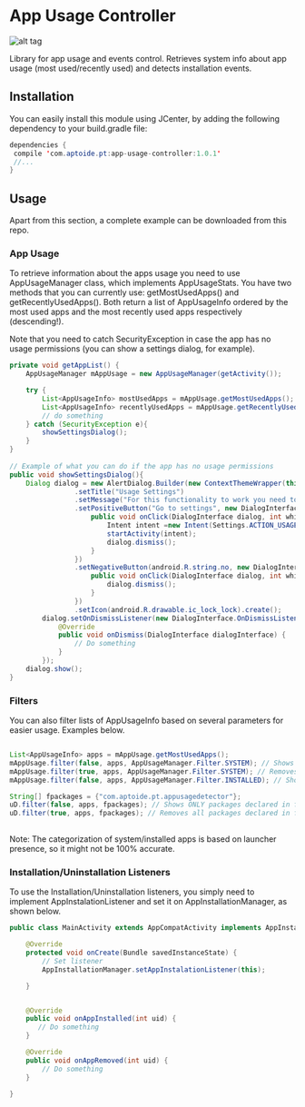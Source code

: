 # App Usage Controller
![alt tag](https://travis-ci.org/gmartinsribeiro/app-usage-controller.svg?branch=master)

Library for app usage and events control.
Retrieves system info about app usage (most used/recently used) and detects installation events.

## Installation
You can easily install this module using JCenter, by adding the following dependency to your build.gradle file:

```java
dependencies {
 compile 'com.aptoide.pt:app-usage-controller:1.0.1'
 //...
}
```
## Usage
Apart from this section, a complete example can be downloaded from this repo.

### App Usage
To retrieve information about the apps usage you need to use AppUsageManager class, which implements AppUsageStats.
You have two methods that you can currently use: getMostUsedApps() and getRecentlyUsedApps(). Both return a list of AppUsageInfo ordered by the most used apps and the most recently used apps respectively (descending!).

Note that you need to catch SecurityException in case the app has no usage permissions (you can show a settings dialog, for example).

```java
private void getAppList() {
    AppUsageManager mAppUsage = new AppUsageManager(getActivity());

    try {
        List<AppUsageInfo> mostUsedApps = mAppUsage.getMostUsedApps();
        List<AppUsageInfo> recentlyUsedApps = mAppUsage.getRecentlyUsedApps();
        // do something
    } catch (SecurityException e){
        showSettingsDialog();
    }
}
    
// Example of what you can do if the app has no usage permissions
public void showSettingsDialog(){
    Dialog dialog = new AlertDialog.Builder(new ContextThemeWrapper(this, R.style.AppTheme))
                .setTitle("Usage Settings")
                .setMessage("For this functionality to work you need to grant app usage permission to this app. Do you want to do it now?")
                .setPositiveButton("Go to settings", new DialogInterface.OnClickListener() {
                    public void onClick(DialogInterface dialog, int which) {
                        Intent intent =new Intent(Settings.ACTION_USAGE_ACCESS_SETTINGS);
                        startActivity(intent);
                        dialog.dismiss();
                    }
                })
                .setNegativeButton(android.R.string.no, new DialogInterface.OnClickListener() {
                    public void onClick(DialogInterface dialog, int which) {
                        dialog.dismiss();
                    }
                })
                .setIcon(android.R.drawable.ic_lock_lock).create();
        dialog.setOnDismissListener(new DialogInterface.OnDismissListener() {
            @Override
            public void onDismiss(DialogInterface dialogInterface) {
                // Do something
            }
        });
    dialog.show();
}
```
### Filters
You can also filter lists of AppUsageInfo based on several parameters for easier usage. Examples below.

```java

List<AppUsageInfo> apps = mAppUsage.getMostUsedApps();
mAppUsage.filter(false, apps, AppUsageManager.Filter.SYSTEM); // Shows ONLY system apps
mAppUsage.filter(true, apps, AppUsageManager.Filter.SYSTEM); // Removes system apps
mAppUsage.filter(false, apps, AppUsageManager.Filter.INSTALLED); // Shows ONLY installed apps

String[] fpackages = {"com.aptoide.pt.appusagedetector"};
uD.filter(false, apps, fpackages); // Shows ONLY packages declared in fpackages
uD.filter(true, apps, fpackages); // Removes all packages declared in fpackages
        
```

Note: The categorization of system/installed apps is based on launcher presence, so it might not be 100% accurate.
### Installation/Uninstallation Listeners
To use the Installation/Uninstallation listeners, you simply need to implement AppInstalationListener and set it on AppInstallationManager, as shown below.

```java
public class MainActivity extends AppCompatActivity implements AppInstallationListener {

    @Override
    protected void onCreate(Bundle savedInstanceState) {
        // Set listener
        AppInstallationManager.setAppInstalationListener(this);

    }


    @Override
    public void onAppInstalled(int uid) {
       // Do something
    }

    @Override
    public void onAppRemoved(int uid) {
        // Do something
    }

}

```
